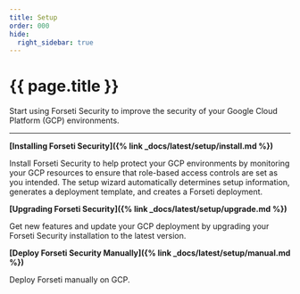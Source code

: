 ```yaml
---
title: Setup
order: 000
hide:
  right_sidebar: true
---
```


# {{ page.title }}

Start using Forseti Security to improve the security of your Google Cloud
Platform (GCP) environments.

---

**[Installing Forseti Security]({% link _docs/latest/setup/install.md %})**

Install Forseti Security to help protect your GCP environments by monitoring your GCP resources to
ensure that role-based access controls are set as you intended. The setup wizard automatically
determines setup information, generates a deployment template, and creates a Forseti deployment.

**[Upgrading Forseti Security]({% link _docs/latest/setup/upgrade.md %})**

Get new features and update your GCP deployment by upgrading your Forseti Security installation
to the latest version.

**[Deploy Forseti Security Manually]({% link _docs/latest/setup/manual.md %})**

Deploy Forseti manually on GCP.
